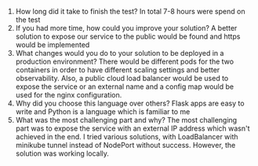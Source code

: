 1. How long did it take to finish the test?
  In total 7-8 hours were spend on the test
2. If you had more time, how could you improve your solution?
  A better solution to expose our service to the public would be found and https would be implemented
3. What changes would you do to your solution to be deployed in a production environment?
  There would be different pods for the two containers in order to have different scaling settings
  and better observability. Also, a public cloud load balancer would be used to expose the service or an
  external name and a config map would be used for the nginx configuration.
4. Why did you choose this language over others?
  Flask apps are easy to write and Python is a language which is familiar to me
5. What was the most challenging part and why?
  The most challenging part was to expose the service with an external IP address which wasn't achieved in the end.
  I tried various solutions, with LoadBalancer with minikube tunnel instead of NodePort without success. However, the solution was working locally.
